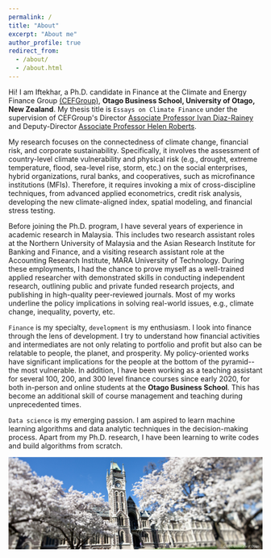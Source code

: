 ```yaml
---
permalink: /
title: "About"
excerpt: "About me"
author_profile: true
redirect_from: 
  - /about/
  - /about.html
---
```


Hi! I am Iftekhar, a Ph.D. candidate in Finance at the Climate and Energy Finance Group [(CEFGroup)](https://blogs.otago.ac.nz/cefg/), **Otago Business School, University of Otago, New Zealand**. My thesis title is `Essays on Climate Finance` under the supervision of CEFGroup's Director [Associate Professor Ivan Diaz-Rainey](https://www.otago.ac.nz/accountancyfinance/staff/otago032953.html) and Deputy-Director [Associate Professor Helen Roberts](https://www.otago.ac.nz/accountancyfinance/staff/helenroberts.html).

My research focuses on the connectedness of climate change, financial risk, and corporate sustainability. Specifically, it involves the assessment of country-level climate vulnerability and physical risk (e.g., drought, extreme temperature, flood, sea-level rise, storm, etc.) on the social enterprises, hybrid organizations, rural banks, and cooperatives, such as microfinance institutions (MFIs). Therefore, it requires invoking a mix of cross-discipline techniques, from advanced applied econometrics, credit risk analysis, developing the new climate-aligned index, spatial modeling, and financial stress testing.

Before joining the Ph.D. program, I have several years of experience in academic research in Malaysia. This includes two research assistant roles at the Northern University of Malaysia and the Asian Research Institute for Banking and Finance, and a visiting research assistant role at the Accounting Research Institute, MARA University of Technology. During these employments, I had the chance to prove myself as a well-trained applied researcher with demonstrated skills in conducting independent research, outlining public and private funded research projects, and publishing in high-quality peer-reviewed journals. Most of my works underline the policy implications in solving real-world issues, e.g., climate change, inequality, poverty, etc. 

`Finance` is my specialty, `development` is my enthusiasm. I look into finance through the lens of development. I try to understand how financial activities and intermediates are not only relating to portfolio and profit but also can be relatable to people, the planet, and prosperity. My policy-oriented works have significant implications for the people at the bottom of the pyramid--the most vulnerable. In addition, I have been working as a teaching assistant for several 100, 200, and 300 level finance courses since early 2020, for both in-person and online students at the **Otago Business School**. This has become an additional skill of course management and teaching during unprecedented times.

`Data science` is my emerging passion. I am aspired to learn machine learning algorithms and data analytic techniques in the decision-making process. Apart from my Ph.D. research, I have been learning to write codes and build algorithms from scratch.

![](/images/otago_1.jpg)
